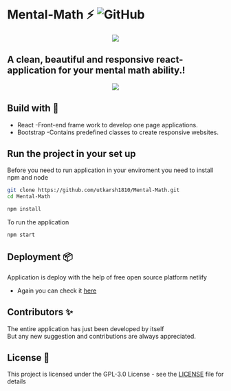 # Mental-Math ⚡️ ![GitHub](https://img.shields.io/github/license/utkarsh1810/Mental-Math?color=grren&style=plastic)
<p align="center"> 
  <kbd>
<img src="screenshots/logo.jpeg"></img>
  </kbd>
</p>

## A clean, beautiful and responsive react-application for your mental math ability.! 

<p align="center"> 
  <kbd>
<img src="screenshots/layout.png"></img>
  </kbd>
</p>


## Build with 🔧
 * React  -Front-end frame work to develop one page applications.
 * Bootstrap  -Contains predefined classes to create responsive websites.

## Run the project in your set up
Before you need to run application in your enviroment you need to install npm and node

```bash
git clone https://github.com/utkarsh1810/Mental-Math.git
cd Mental-Math

npm install
```
To run the application

```bash
npm start
```
## Deployment 📦 
Application is deploy with the help of free open source platform netlify
* Again you can check it [here](https://gifted-panini-6a6e9c.netlify.app/)

## Contributors ✨
The entire application has just been developed by itself<br/>
But any new suggestion and contributions are always appreciated.

## License 📄

This project is licensed under the GPL-3.0 License - see the [LICENSE](./LICENSE) file for details
 





